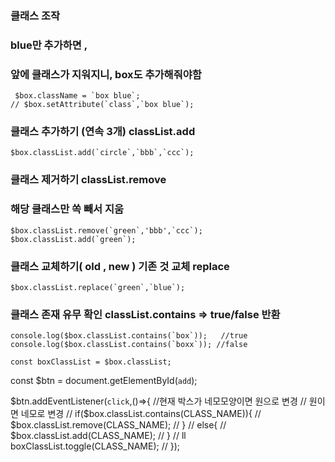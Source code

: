  
 ### 클래스 조작
 ### blue만 추가하면 , 
 ### 앞에 클래스가 지워지니, box도 추가해줘야함
     $box.className = `box blue`; 
    // $box.setAttribute(`class`,`box blue`);

  ###  클래스 추가하기 (연속 3개) classList.add
    $box.classList.add(`circle`,`bbb`,`ccc`);

  ### 클래스 제거하기 classList.remove
  ### 해당 클래스만 쏙 빼서 지움
    $box.classList.remove(`green`,'bbb',`ccc`); 
    $box.classList.add(`green`);

  ### 클래스 교체하기( old , new ) 기존 것 교체 replace
    $box.classList.replace(`green`,`blue`); 

  ### 클래스 존재 유무 확인 classList.contains => true/false 반환
    console.log($box.classList.contains(`box`));   //true
    console.log($box.classList.contains(`boxx`)); //false

    const boxClassList = $box.classList;
   const $btn = document.getElementById(`add`);


   $btn.addEventListener(`click`,()=>{
    //현재 박스가 네모모양이면 원으로 변경
    // 원이면 네모로 변경
  //   if($box.classList.contains(CLASS_NAME)){
  //     $box.classList.remove(CLASS_NAME);
  //   }
  //   else{
  //     $box.classList.add(CLASS_NAME);
  //   }
  //                   ll
  boxClassList.toggle(CLASS_NAME); //
   });
